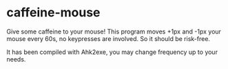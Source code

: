 # caffeine-mouse

Give some caffeine to your mouse! This program moves +1px and -1px your mouse every 60s, no keypresses are involved. So it should be risk-free.

It has been compiled with Ahk2exe, you may change frequency up to your needs.
